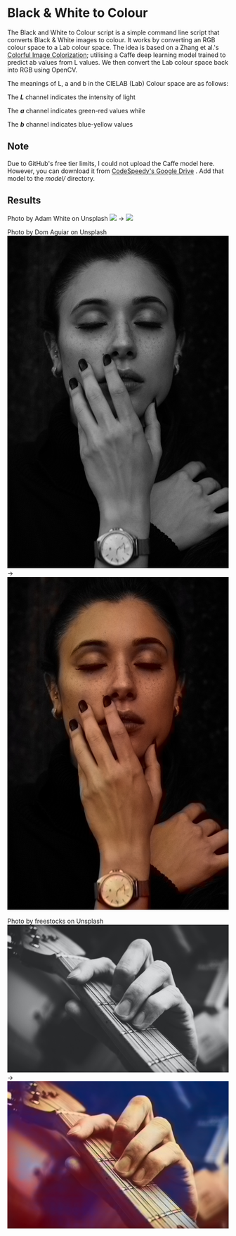 # Black & White to Colour

The Black and White to Colour script is a simple command line script that converts Black &amp; White images to colour. It works by converting an RGB colour space to a Lab colour space. The idea is based on a Zhang et al.'s [Colorful Image Colorization](http://richzhang.github.io/colorization/); utilising a Caffe deep learning model trained to predict ab values from L values. We then convert the Lab colour space back into RGB using OpenCV.

The meanings of L, a and b in the CIELAB (Lab) Colour space are as follows:

The ***L*** channel indicates the intensity of light<br/>

The ***a*** channel indicates green-red values while<br/>

The ***b*** channel indicates blue-yellow values<br/>

## Note

Due to GitHub's free tier limits, I could not upload the Caffe model here. However, you can download it from [CodeSpeedy's Google Drive](https://drive.google.com/drive/folders/1FaDajjtAsntF_Sw5gqF0WyakviA5l8-a) . Add that model to the *model/* directory.

## Results

Photo by Adam White on Unsplash
![](images/img1.jpg) -> ![](outputs/img1.jpg)

Photo by Dom Aguiar on Unsplash
![](images/img2.jpg) -> ![](outputs/img2.jpg)

Photo by freestocks on Unsplash
![](images/img3.jpg) -> ![](outputs/img3.jpg)
